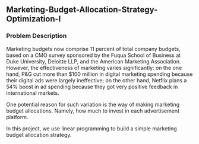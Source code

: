 ## Marketing-Budget-Allocation-Strategy-Optimization-I

### Problem Description

Marketing budgets now comprise 11 percent of total company budgets, based on a CMO survey sponsored by the Fuqua School of Business at Duke University, Deloitte LLP, and the American Marketing Association. However, the effectiveness of marketing varies significantly: on the one hand, P&G cut more than $100 million in digital marketing spending because their digital ads were largely ineffective; on the other hand, Netflix plans a 54% boost in ad spending because they got very positive feedback in international markets.

One potential reason for such variation is the way of making marketing budget allocations. Namely, how much to invest in each advertisement platform. 

In this project, we use linear programming to build a simple marketing budget allocation strategy.
